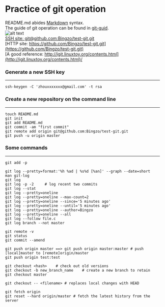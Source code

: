 Practice of git operation
==================================
README.md abides [Markdown](https://github.com/adam-p/markdown-here/wiki/Markdown-Cheatsheet) syntax.<br />
The guide of git operation can be found in [git-guid](http://rogerdudler.github.io/git-guide/).<br />
![alt text](https://avatars0.githubusercontent.com/u/9919?v=2 "github")<br />
[SSH site: git@github.com:Bingzo/test-git.git](git@github.com:Bingzo/test-git.git)<br />
[HTTP site: https://github.com/Bingzo/test-git.git](https://github.com/Bingzo/test-git.git)<br />
[A good reference: http://igit.linuxtoy.org/contents.html](http://igit.linuxtoy.org/contents.html)/<br />

### Generate a new SSH key
----------------------------------
    ssh-keygen -C 'zhouxxxxxxx@gmail.com' -t rsa 

### Create a new repository on the command line
----------------------------------
    touch README.md
    git init
    git add README.md
    git commit -am "first commit"
    git remote add origin git@github.com:Bingzo/test-git.git
    git push -u origin master
### Some commands
----------------------------------
    git add -p

    git log --pretty=format:'%h %ad | %s%d [%an]' --graph --date=short
    man git-log
    git log
    git log -p -2     # log recent two commits
    git log --stat
    git log --pretty=oneline
    git log --pretty=oneline --max-count=2
    git log --pretty=oneline --since='5 minutes ago'
    git log --pretty=oneline --until='5 minutes ago'
    git log --pretty=oneline --author=Bingzo
    git log --pretty=oneline --all
    git log --follow file.c
    git log branch --not master

    git remote -v
    git status
    git commit --amend

    git push origin master ==> git push origin master:master # push [local]master to [remote]origin/master
    git push origin test:test

    git checkout <hash>    # check out old versions
    git checkout -b new_branch_name    # create a new branch to retain
    git checkout master

    git checkout -- <filename> # replaces local changes with HEAD

    git fetch origin
    git reset --hard origin/master # fetch the latest history from the server

